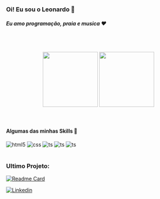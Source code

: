 <h3>Oi! Eu sou o Leonardo 🤙</h3>
<h4><em>Eu amo programação, praia e musica ❤️<a target="_blank" rel="noopener noreferrer"></a></em></h4><br>
<br><br>

<div align="center">
 <img height="150em" src="https://github-readme-stats.vercel.app/api?username=lsviii&theme=tokyonight" />
 <img height="150em" src="https://github-readme-stats.vercel.app/api/top-langs?username=lsviii&layout=compact&langs_count=15&theme=tokyonight" />
</div>
<br><br>

<h4>Algumas das minhas Skills 🚀</h4>

<div style="display: inline_block">
  <img align="center" alt="html5" src="https://img.shields.io/badge/Python-3776AB?style=for-the-badge&logo=python&logoColor=white" />
  <img align="center" alt="css" src="https://img.shields.io/badge/Flask-000000?style=for-the-badge&logo=flask&logoColor=white" />
  <img align="center" alt="ts" src="https://img.shields.io/badge/GIT-E44C30?style=for-the-badge&logo=git&logoColor=white" />
 <img align="center" alt="ts" src="https://img.shields.io/badge/MySQL-00000F?style=for-the-badge&logo=mysql&logoColor=white" />
 <img align="center" alt="ts" src="https://img.shields.io/badge/JavaScript-F7DF1E?style=for-the-badge&logo=javascript&logoColor=black" />
</div><br/>



### Ultimo Projeto:
[![Readme Card](https://github-readme-stats.vercel.app/api/pin/?username=lsviii&repo=imc_calculator)](https://github.com/lsviii/imc_calculator)

[![Linkedin](https://img.shields.io/badge/LinkedIn-0077B5?style=for-the-badge&logo=linkedin&logoColor=white)](https://www.linkedin.com/in/leonardo-silva-792774184/)

